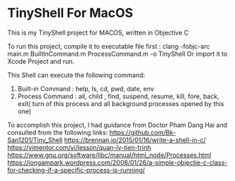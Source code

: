 # TinyShell For MacOS
This is my TinyShell project for MACOS, written in Objective C

To run this project, compile it to executable file first : 
clang -fobjc-arc main.m BuiltInCommand.m ProcessCommand.m -o TinyShell
Or import it to Xcode Project and run.

This Shell can execute the following command:
1. Built-in Command : help, ls, cd, pwd, date, env
2. Process Command : all, child , find, suspend, resume, kill, fore, back, exit( turn of this process and all background processes opened by this one)

To accomplish this project,  I had guidance from Doctor Pham Dang Hai and consulted from the following links:
https://github.com/Bk-San1201/Tiny_Shell
https://brennan.io/2015/01/16/write-a-shell-in-c/
https://vimentor.com/vi/lesson/quan-ly-tien-trinh
https://www.gnu.org/software/libc/manual/html_node/Processes.html
https://jongampark.wordpress.com/2008/01/26/a-simple-objectie-c-class-for-checking-if-a-specific-process-is-running/
